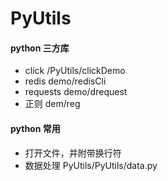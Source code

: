 # PyUtils

#### python 三方库
- click   /PyUtils/clickDemo
- redis demo/redisCli
- requests demo/drequest
- 正则 dem/reg


#### python 常用
- 打开文件，并附带换行符
- 数据处理 PyUtils/PyUtils/data.py
